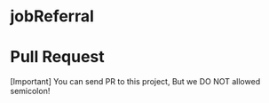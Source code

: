# jobReferral

# Pull Request
[Important] You can send PR to this project, But we DO NOT allowed semicolon!
